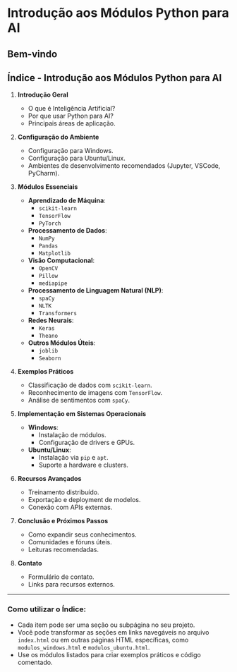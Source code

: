# Introdução aos Módulos Python para AI

## Bem-vindo

## Índice - Introdução aos Módulos Python para AI

1. **Introdução Geral**
   - O que é Inteligência Artificial?
   - Por que usar Python para AI?
   - Principais áreas de aplicação.

2. **Configuração do Ambiente**
   - Configuração para Windows.
   - Configuração para Ubuntu/Linux.
   - Ambientes de desenvolvimento recomendados (Jupyter, VSCode, PyCharm).

3. **Módulos Essenciais**
   - **Aprendizado de Máquina**:
     - `scikit-learn`
     - `TensorFlow`
     - `PyTorch`
   - **Processamento de Dados**:
     - `NumPy`
     - `Pandas`
     - `Matplotlib`
   - **Visão Computacional**:
     - `OpenCV`
     - `Pillow`
     - `mediapipe`
   - **Processamento de Linguagem Natural (NLP)**:
     - `spaCy`
     - `NLTK`
     - `Transformers`
   - **Redes Neurais**:
     - `Keras`
     - `Theano`
   - **Outros Módulos Úteis**:
     - `joblib`
     - `Seaborn`

4. **Exemplos Práticos**
   - Classificação de dados com `scikit-learn`.
   - Reconhecimento de imagens com `TensorFlow`.
   - Análise de sentimentos com `spaCy`.

5. **Implementação em Sistemas Operacionais**
   - **Windows**:
     - Instalação de módulos.
     - Configuração de drivers e GPUs.
   - **Ubuntu/Linux**:
     - Instalação via `pip` e `apt`.
     - Suporte a hardware e clusters.

6. **Recursos Avançados**
   - Treinamento distribuído.
   - Exportação e deployment de modelos.
   - Conexão com APIs externas.

7. **Conclusão e Próximos Passos**
   - Como expandir seus conhecimentos.
   - Comunidades e fóruns úteis.
   - Leituras recomendadas.

8. **Contato**
   - Formulário de contato.
   - Links para recursos externos.

---

### Como utilizar o Índice:

- Cada item pode ser uma seção ou subpágina no seu projeto.
- Você pode transformar as seções em links navegáveis no arquivo `index.html` ou em outras páginas HTML específicas, como `modulos_windows.html` e `modulos_ubuntu.html`.
- Use os módulos listados para criar exemplos práticos e código comentado.
